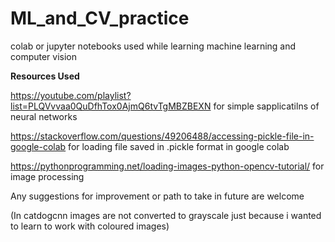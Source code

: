 # ML_and_CV_practice
colab or jupyter notebooks used while learning machine learning and computer vision


**Resources Used**

https://youtube.com/playlist?list=PLQVvvaa0QuDfhTox0AjmQ6tvTgMBZBEXN for simple sapplicatilns of neural networks

https://stackoverflow.com/questions/49206488/accessing-pickle-file-in-google-colab for loading file saved in .pickle format in google colab

https://pythonprogramming.net/loading-images-python-opencv-tutorial/  for image processing

Any suggestions for improvement or path to take in future are welcome

(In catdogcnn images are not converted to grayscale just because i wanted to learn to work with coloured images)



